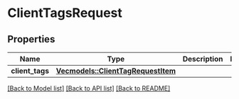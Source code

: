 # ClientTagsRequest

## Properties

Name | Type | Description | Notes
------------ | ------------- | ------------- | -------------
**client_tags** | [**Vec<models::ClientTagRequestItem>**](ClientTagRequestItem.md) |  | 

[[Back to Model list]](../README.md#documentation-for-models) [[Back to API list]](../README.md#documentation-for-api-endpoints) [[Back to README]](../README.md)


